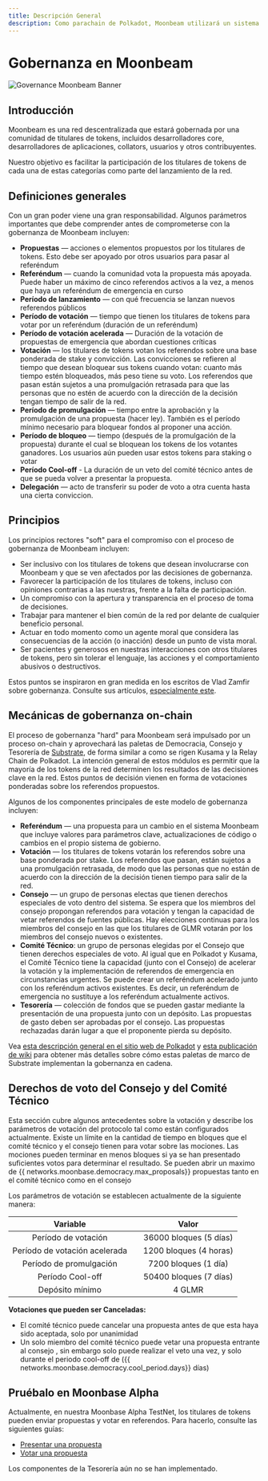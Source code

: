 ```yaml
---
title: Descripción General
description: Como parachain de Polkadot, Moonbeam utilizará un sistema de gobernanza on-chain, lo que permitirá un voto ponderado de las partes interesadas en los referendos públicos.
---
```


# Gobernanza en Moonbeam

![Governance Moonbeam Banner](/images/governance/governance-overview-banner.png)

## Introducción

Moonbeam es una red descentralizada que estará gobernada por una comunidad de titulares de tokens, incluidos desarrolladores core, desarrolladores de aplicaciones, collators, usuarios y otros contribuyentes.

Nuestro objetivo es facilitar la participación de los titulares de tokens de cada una de estas categorías como parte del lanzamiento de la red.

## Definiciones generales

Con un gran poder viene una gran responsabilidad. Algunos parámetros importantes que debe comprender antes de comprometerse con la gobernanza de Moonbeam incluyen:

 - **Propuestas** — acciones o elementos propuestos por los titulares de tokens. Esto debe ser apoyado por otros usuarios para pasar al referéndum
 - **Referéndum** — cuando la comunidad vota la propuesta más apoyada. Puede haber un máximo de cinco referendos activos a la vez, a menos que haya un referéndum de emergencia en curso
 - **Período de lanzamiento** — con qué frecuencia se lanzan nuevos referendos públicos
 - **Período de votación** — tiempo que tienen los titulares de tokens para votar por un referéndum (duración de un referéndum)
 - **Período de votación acelerada** — Duración de la votación de propuestas de emergencia que abordan cuestiones críticas
- **Votación** —  los titulares de tokens votan los referendos sobre una base ponderada de stake y convicción. Las convicciones se refieren al tiempo que desean bloquear sus tokens cuando votan: cuanto más tiempo estén bloqueados, más peso tiene su voto. Los referendos que pasan están sujetos a una promulgación retrasada para que las personas que no estén de acuerdo con la dirección de la decisión tengan tiempo de salir de la red.
 - **Período de promulgación** — tiempo entre la aprobación y la promulgación de una propuesta (hacer ley). También es el período mínimo necesario para bloquear fondos al proponer una acción.
 - **Período de bloqueo** — tiempo (después de la promulgación de la propuesta) durante el cual se bloquean los tokens de los votantes ganadores. Los usuarios aún pueden usar estos tokens para staking o votar
 - **Período Cool-off** - La duración de un veto del comité técnico antes de que se pueda volver a presentar la propuesta.
 - **Delegación** —  acto de transferir su poder de voto a otra cuenta hasta una cierta conviccion.

## Principios

Los principios rectores "soft" para el compromiso con el proceso de gobernanza de Moonbeam incluyen:

 - Ser inclusivo con los titulares de tokens que desean involucrarse con Moonbeam y que se ven afectados por las decisiones de gobernanza.
 - Favorecer la participación de los titulares de tokens, incluso con opiniones contrarias a las nuestras, frente a la falta de participación.
 - Un compromiso con la apertura y transparencia en el proceso de toma de decisiones.
 - Trabajar para mantener el bien común de la red por delante de cualquier beneficio personal.
 - Actuar en todo momento como un agente moral que considera las consecuencias de la acción (o inacción) desde un punto de vista moral.
 - Ser pacientes y generosos en nuestras interacciones con otros titulares de tokens, pero sin tolerar el lenguaje, las acciones y el comportamiento abusivos o destructivos.

Estos puntos se inspiraron en gran medida en los escritos de Vlad Zamfir sobre gobernanza. Consulte sus artículos, [especialmente este](https://medium.com/@Vlad_Zamfir/how-to-participate-in-blockchain-governance-in-good-faith-and-with-good-manners-bd4e16846434).

## Mecánicas de gobernanza on-chain

El proceso de gobernanza "hard" para Moonbeam será impulsado por un proceso on-chain y aprovechará las paletas de Democracia, Consejo y Tesorería de [Substrate](/resources/glossary/#substrate-frame-pallets), de forma similar a como se rigen Kusama y la Relay Chain de Polkadot. La intención general de estos módulos es permitir que la mayoría de los tokens de la red determinen los resultados de las decisiones clave en la red. Estos puntos de decisión vienen en forma de votaciones ponderadas sobre los referendos propuestos.

Algunos de los componentes principales de este modelo de gobernanza incluyen:

 - **Referéndum** — una propuesta para un cambio en el sistema Moonbeam que incluye valores para parámetros clave, actualizaciones de código o cambios en el propio sistema de gobierno.
 - **Votación** — los titulares de tokens votarán los referendos sobre una base ponderada por stake. Los referendos que pasan, están sujetos a una promulgación retrasada, de modo que las personas que no están de acuerdo con la dirección de la decisión tienen tiempo para salir de la red.
 - **Consejo** — un grupo de personas electas que tienen derechos especiales de voto dentro del sistema. Se espera que los miembros del consejo propongan referendos para votación y tengan la capacidad de vetar referendos de fuentes públicas. Hay elecciones continuas para los miembros del consejo en las que los titulares de GLMR votarán por los miembros del consejo nuevos o existentes.
 - **Comité Técnico**: un grupo de personas elegidas por el Consejo que tienen derechos especiales de voto. Al igual que en Polkadot y Kusama, el Comité Técnico tiene la capacidad (junto con el Consejo) de acelerar la votación y la implementación de referendos de emergencia en circunstancias urgentes. Se puede crear un referéndum acelerado junto con los referéndum activos existentes. Es decir, un referéndum de emergencia no sustituye a los referéndum actualmente activos.
 - **Tesorería** —  colección de fondos que se pueden gastar mediante la presentación de una propuesta junto con un depósito. Las propuestas de gasto deben ser aprobadas por el consejo. Las propuestas rechazadas darán lugar a que el proponente pierda su depósito.

Vea [esta descripción general en el sitio web de Polkadot](https://polkadot.network/a-walkthrough-of-polkadots-governance/) y [esta publicación de wiki](https://wiki.polkadot.network/docs/learn-governance) para obtener más detalles sobre cómo estas paletas de marco de Substrate implementan la gobernanza en cadena.

## Derechos de voto del Consejo y del Comité Técnico

Esta sección cubre algunos antecedentes sobre la votación y describe los parámetros de votación del protocolo tal como están configurados actualmente. Existe un límite en la cantidad de tiempo en bloques que el comité técnico y el consejo tienen para votar sobre las mociones. Las mociones pueden terminar en menos bloques si ya se han presentado suficientes votos para determinar el resultado. Se pueden abrir un maximo de {{ networks.moonbase.democracy.max_proposals}} propuestas tanto en el comité técnico como en el consejo

Los parámetros de votación se establecen actualmente de la siguiente manera:

|             Variable             |     |                         Valor                         |
| :------------------------------: | :-: | :---------------------------------------------------: |
|     Período de votación     |     |     36000 bloques (5 días)     |
|        Período de votación acelerada        |     |     1200 bloques (4 horas)     | 
|          Período de promulgación           |     |     7200 bloques (1 día)  |
| Período Cool-off |     |    50400 bloques (7 días)  |
|              Depósito mínimo              |     | 4 GLMR |

**Votaciones que pueden ser Canceladas:**

 * El comité técnico puede cancelar una propuesta antes de que esta haya sido aceptada, solo por unanimidad
 * Un solo miembro del comité técnico puede vetar una propuesta entrante al consejo , sin embargo solo puede realizar el veto una vez, y solo durante el periodo cool-off de ({{ networks.moonbase.democracy.cool_period.days}} días)

## Pruébalo en Moonbase Alpha

Actualmente, en nuestra Moonbase Alpha TestNet, los titulares de tokens pueden enviar propuestas y votar en referendos. Para hacerlo, consulte las siguientes guías:

 - [Presentar una propuesta](/governance/proposals/)
 - [Votar una propuesta](/governance/voting/)

Los componentes de la Tesorería aún no se han implementado.
